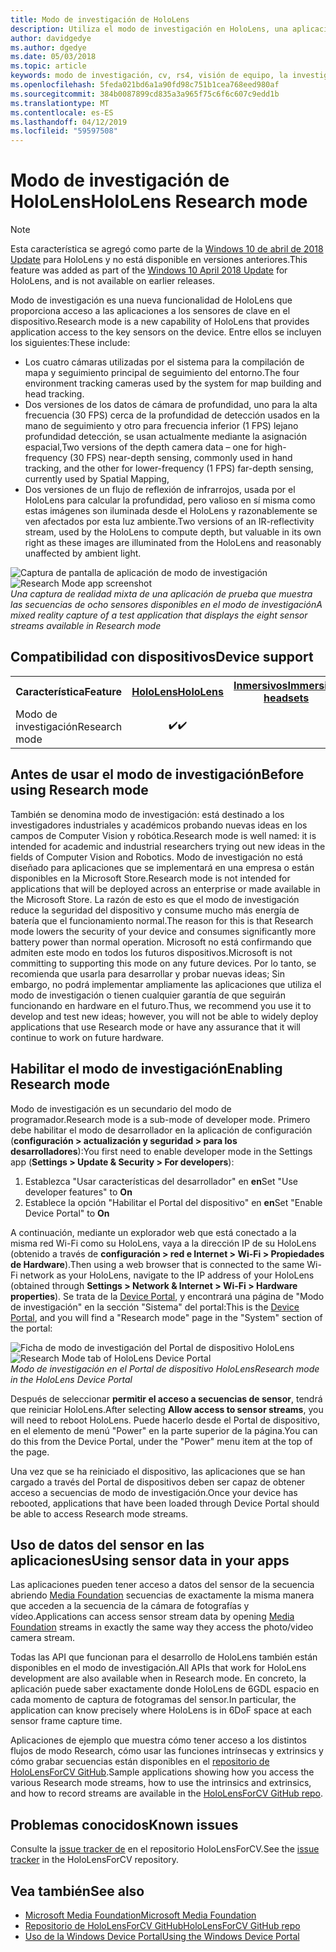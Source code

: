 ```yaml
---
title: Modo de investigación de HoloLens
description: Utiliza el modo de investigación en HoloLens, una aplicación puede tener acceso a secuencias de sensor de clave de dispositivo (profundidad, el entorno de seguimiento y reflexión de infrarrojos).
author: davidgedye
ms.author: dgedye
ms.date: 05/03/2018
ms.topic: article
keywords: modo de investigación, cv, rs4, visión de equipo, la investigación, HoloLens
ms.openlocfilehash: 5feda021bd6a1a90fd98c751b1cea768eed980af
ms.sourcegitcommit: 384b0087899cd835a3a965f75c6f6c607c9edd1b
ms.translationtype: MT
ms.contentlocale: es-ES
ms.lasthandoff: 04/12/2019
ms.locfileid: "59597508"
---
```

# <a name="hololens-research-mode"></a><span data-ttu-id="eaa41-104">Modo de investigación de HoloLens</span><span class="sxs-lookup"><span data-stu-id="eaa41-104">HoloLens Research mode</span></span>

> [!NOTE]
> <span data-ttu-id="eaa41-105">Esta característica se agregó como parte de la [Windows 10 de abril de 2018 Update](release-notes-april-2018.md) para HoloLens y no está disponible en versiones anteriores.</span><span class="sxs-lookup"><span data-stu-id="eaa41-105">This feature was added as part of the [Windows 10 April 2018 Update](release-notes-april-2018.md) for HoloLens, and is not available on earlier releases.</span></span>

<span data-ttu-id="eaa41-106">Modo de investigación es una nueva funcionalidad de HoloLens que proporciona acceso a las aplicaciones a los sensores de clave en el dispositivo.</span><span class="sxs-lookup"><span data-stu-id="eaa41-106">Research mode is a new capability of HoloLens that provides application access to the key sensors on the device.</span></span> <span data-ttu-id="eaa41-107">Entre ellos se incluyen los siguientes:</span><span class="sxs-lookup"><span data-stu-id="eaa41-107">These include:</span></span>
- <span data-ttu-id="eaa41-108">Los cuatro cámaras utilizadas por el sistema para la compilación de mapa y seguimiento principal de seguimiento del entorno.</span><span class="sxs-lookup"><span data-stu-id="eaa41-108">The four environment tracking cameras used by the system for map building and head tracking.</span></span>
- <span data-ttu-id="eaa41-109">Dos versiones de los datos de cámara de profundidad, uno para la alta frecuencia (30 FPS) cerca de la profundidad de detección usados en la mano de seguimiento y otro para frecuencia inferior (1 FPS) lejano profundidad detección, se usan actualmente mediante la asignación espacial,</span><span class="sxs-lookup"><span data-stu-id="eaa41-109">Two versions of the depth camera data – one for high-frequency (30 FPS) near-depth sensing, commonly used in hand tracking, and the other for lower-frequency (1 FPS) far-depth sensing, currently used by Spatial Mapping,</span></span>
- <span data-ttu-id="eaa41-110">Dos versiones de un flujo de reflexión de infrarrojos, usada por el HoloLens para calcular la profundidad, pero valioso en sí misma como estas imágenes son iluminada desde el HoloLens y razonablemente se ven afectados por esta luz ambiente.</span><span class="sxs-lookup"><span data-stu-id="eaa41-110">Two versions of an IR-reflectivity stream, used by the HoloLens to compute depth, but valuable in its own right as these images are illuminated from the HoloLens and reasonably unaffected by ambient light.</span></span>

<span data-ttu-id="eaa41-111">![Captura de pantalla de aplicación de modo de investigación](images/sensor-stream-viewer.jpg)</span><span class="sxs-lookup"><span data-stu-id="eaa41-111">![Research Mode app screenshot](images/sensor-stream-viewer.jpg)</span></span><br>
<span data-ttu-id="eaa41-112">*Una captura de realidad mixta de una aplicación de prueba que muestra las secuencias de ocho sensores disponibles en el modo de investigación*</span><span class="sxs-lookup"><span data-stu-id="eaa41-112">*A mixed reality capture of a test application that displays the eight sensor streams available in Research mode*</span></span>

## <a name="device-support"></a><span data-ttu-id="eaa41-113">Compatibilidad con dispositivos</span><span class="sxs-lookup"><span data-stu-id="eaa41-113">Device support</span></span>

<table>
<tr>
<th><span data-ttu-id="eaa41-114">Característica</span><span class="sxs-lookup"><span data-stu-id="eaa41-114">Feature</span></span></th><th style="width:150px"> <span data-ttu-id="eaa41-115"><a href="hololens-hardware-details.md">HoloLens</a></span><span class="sxs-lookup"><span data-stu-id="eaa41-115"><a href="hololens-hardware-details.md">HoloLens</a></span></span></th><th style="width:150px"> <span data-ttu-id="eaa41-116"><a href="immersive-headset-hardware-details.md">Inmersivos</a></span><span class="sxs-lookup"><span data-stu-id="eaa41-116"><a href="immersive-headset-hardware-details.md">Immersive headsets</a></span></span></th>
</tr><tr>
<td> <span data-ttu-id="eaa41-117">Modo de investigación</span><span class="sxs-lookup"><span data-stu-id="eaa41-117">Research mode</span></span></td><td style="text-align: center;"> <span data-ttu-id="eaa41-118">✔️</span><span class="sxs-lookup"><span data-stu-id="eaa41-118">✔️</span></span></td><td style="text-align: center;"></td>
</tr>
</table>

## <a name="before-using-research-mode"></a><span data-ttu-id="eaa41-119">Antes de usar el modo de investigación</span><span class="sxs-lookup"><span data-stu-id="eaa41-119">Before using Research mode</span></span>

<span data-ttu-id="eaa41-120">También se denomina modo de investigación: está destinado a los investigadores industriales y académicos probando nuevas ideas en los campos de Computer Vision y robótica.</span><span class="sxs-lookup"><span data-stu-id="eaa41-120">Research mode is well named: it is intended for academic and industrial researchers trying out new ideas in the fields of Computer Vision and Robotics.</span></span>  <span data-ttu-id="eaa41-121">Modo de investigación no está diseñado para aplicaciones que se implementará en una empresa o están disponibles en la Microsoft Store.</span><span class="sxs-lookup"><span data-stu-id="eaa41-121">Research mode is not intended for applications that will be deployed across an enterprise or made available in the Microsoft Store.</span></span> <span data-ttu-id="eaa41-122">La razón de esto es que el modo de investigación reduce la seguridad del dispositivo y consume mucho más energía de batería que el funcionamiento normal.</span><span class="sxs-lookup"><span data-stu-id="eaa41-122">The reason for this is that Research mode lowers the security of your device and consumes significantly more battery power than normal operation.</span></span> <span data-ttu-id="eaa41-123">Microsoft no está confirmando que admiten este modo en todos los futuros dispositivos.</span><span class="sxs-lookup"><span data-stu-id="eaa41-123">Microsoft is not committing to supporting this mode on any future devices.</span></span> <span data-ttu-id="eaa41-124">Por lo tanto, se recomienda que usarla para desarrollar y probar nuevas ideas; Sin embargo, no podrá implementar ampliamente las aplicaciones que utiliza el modo de investigación o tienen cualquier garantía de que seguirán funcionando en hardware en el futuro.</span><span class="sxs-lookup"><span data-stu-id="eaa41-124">Thus, we recommend you use it to develop and test new ideas; however, you will not be able to widely deploy applications that use Research mode or have any assurance that it will continue to work on future hardware.</span></span>

## <a name="enabling-research-mode"></a><span data-ttu-id="eaa41-125">Habilitar el modo de investigación</span><span class="sxs-lookup"><span data-stu-id="eaa41-125">Enabling Research mode</span></span>

<span data-ttu-id="eaa41-126">Modo de investigación es un secundario del modo de programador.</span><span class="sxs-lookup"><span data-stu-id="eaa41-126">Research mode is a sub-mode of developer mode.</span></span> <span data-ttu-id="eaa41-127">Primero debe habilitar el modo de desarrollador en la aplicación de configuración (**configuración > actualización y seguridad > para los desarrolladores**):</span><span class="sxs-lookup"><span data-stu-id="eaa41-127">You first need to enable developer mode in the Settings app (**Settings > Update & Security > For developers**):</span></span>

1. <span data-ttu-id="eaa41-128">Establezca "Usar características del desarrollador" en **en**</span><span class="sxs-lookup"><span data-stu-id="eaa41-128">Set "Use developer features" to **On**</span></span>
2. <span data-ttu-id="eaa41-129">Establece la opción "Habilitar el Portal del dispositivo" en **en**</span><span class="sxs-lookup"><span data-stu-id="eaa41-129">Set "Enable Device Portal" to **On**</span></span>

<span data-ttu-id="eaa41-130">A continuación, mediante un explorador web que está conectado a la misma red Wi-Fi como su HoloLens, vaya a la dirección IP de su HoloLens (obtenido a través de **configuración > red e Internet > Wi-Fi > Propiedades de Hardware**).</span><span class="sxs-lookup"><span data-stu-id="eaa41-130">Then using a web browser that is connected to the same Wi-Fi network as your HoloLens, navigate to the IP address of your HoloLens (obtained through **Settings > Network & Internet > Wi-Fi > Hardware properties**).</span></span> <span data-ttu-id="eaa41-131">Se trata de la [Device Portal](using-the-windows-device-portal.md), y encontrará una página de "Modo de investigación" en la sección "Sistema" del portal:</span><span class="sxs-lookup"><span data-stu-id="eaa41-131">This is the [Device Portal](using-the-windows-device-portal.md), and you will find a "Research mode" page in the "System" section of the portal:</span></span>

<span data-ttu-id="eaa41-132">![Ficha de modo de investigación del Portal de dispositivo HoloLens](images/ResearchModeDevPortal.png)</span><span class="sxs-lookup"><span data-stu-id="eaa41-132">![Research Mode tab of HoloLens Device Portal](images/ResearchModeDevPortal.png)</span></span><br>
<span data-ttu-id="eaa41-133">*Modo de investigación en el Portal de dispositivo HoloLens*</span><span class="sxs-lookup"><span data-stu-id="eaa41-133">*Research mode in the HoloLens Device Portal*</span></span>

<span data-ttu-id="eaa41-134">Después de seleccionar **permitir el acceso a secuencias de sensor**, tendrá que reiniciar HoloLens.</span><span class="sxs-lookup"><span data-stu-id="eaa41-134">After selecting **Allow access to sensor streams**, you will need to reboot HoloLens.</span></span> <span data-ttu-id="eaa41-135">Puede hacerlo desde el Portal de dispositivo, en el elemento de menú "Power" en la parte superior de la página.</span><span class="sxs-lookup"><span data-stu-id="eaa41-135">You can do this from the Device Portal, under the "Power" menu item at the top of the page.</span></span>

<span data-ttu-id="eaa41-136">Una vez que se ha reiniciado el dispositivo, las aplicaciones que se han cargado a través del Portal de dispositivos deben ser capaz de obtener acceso a secuencias de modo de investigación.</span><span class="sxs-lookup"><span data-stu-id="eaa41-136">Once your device has rebooted, applications that have been loaded through Device Portal should be able to access Research mode streams.</span></span>

## <a name="using-sensor-data-in-your-apps"></a><span data-ttu-id="eaa41-137">Uso de datos del sensor en las aplicaciones</span><span class="sxs-lookup"><span data-stu-id="eaa41-137">Using sensor data in your apps</span></span>

<span data-ttu-id="eaa41-138">Las aplicaciones pueden tener acceso a datos del sensor de la secuencia abriendo [Media Foundation](https://msdn.microsoft.com/library/windows/desktop/ms694197) secuencias de exactamente la misma manera que acceden a la secuencia de la cámara de fotografías y vídeo.</span><span class="sxs-lookup"><span data-stu-id="eaa41-138">Applications can access sensor stream data by opening [Media Foundation](https://msdn.microsoft.com/library/windows/desktop/ms694197) streams in exactly the same way they access the photo/video camera stream.</span></span> 

<span data-ttu-id="eaa41-139">Todas las API que funcionan para el desarrollo de HoloLens también están disponibles en el modo de investigación.</span><span class="sxs-lookup"><span data-stu-id="eaa41-139">All APIs that work for HoloLens development are also available when in Research mode.</span></span> <span data-ttu-id="eaa41-140">En concreto, la aplicación puede saber exactamente donde HoloLens de 6GDL espacio en cada momento de captura de fotogramas del sensor.</span><span class="sxs-lookup"><span data-stu-id="eaa41-140">In particular, the application can know precisely where HoloLens is in 6DoF space at each sensor frame capture time.</span></span>

<span data-ttu-id="eaa41-141">Aplicaciones de ejemplo que muestra cómo tener acceso a los distintos flujos de modo Research, cómo usar las funciones intrínsecas y extrinsics y cómo grabar secuencias están disponibles en el [repositorio de HoloLensForCV GitHub](https://github.com/Microsoft/HoloLensForCV).</span><span class="sxs-lookup"><span data-stu-id="eaa41-141">Sample applications showing how you access the various Research mode streams, how to use the intrinsics and extrinsics, and how to record streams are available in the [HoloLensForCV GitHub repo](https://github.com/Microsoft/HoloLensForCV).</span></span>

## <a name="known-issues"></a><span data-ttu-id="eaa41-142">Problemas conocidos</span><span class="sxs-lookup"><span data-stu-id="eaa41-142">Known issues</span></span>

<span data-ttu-id="eaa41-143">Consulte la [issue tracker de](https://github.com/Microsoft/HololensForCV/issues) en el repositorio HoloLensForCV.</span><span class="sxs-lookup"><span data-stu-id="eaa41-143">See the [issue tracker](https://github.com/Microsoft/HololensForCV/issues) in the HoloLensForCV repository.</span></span>

## <a name="see-also"></a><span data-ttu-id="eaa41-144">Vea también</span><span class="sxs-lookup"><span data-stu-id="eaa41-144">See also</span></span>

* [<span data-ttu-id="eaa41-145">Microsoft Media Foundation</span><span class="sxs-lookup"><span data-stu-id="eaa41-145">Microsoft Media Foundation</span></span>](https://msdn.microsoft.com/library/windows/desktop/ms694197)
* [<span data-ttu-id="eaa41-146">Repositorio de HoloLensForCV GitHub</span><span class="sxs-lookup"><span data-stu-id="eaa41-146">HoloLensForCV GitHub repo</span></span>](https://github.com/Microsoft/HoloLensForCV)
* [<span data-ttu-id="eaa41-147">Uso de la Windows Device Portal</span><span class="sxs-lookup"><span data-stu-id="eaa41-147">Using the Windows Device Portal</span></span>](using-the-windows-device-portal.md)
